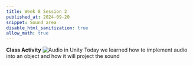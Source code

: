 ```yaml
---
title: Week 8 Session 2
published_at: 2024-09-20
snippet: Sound area
disable_html_sanitization: true
allow_math: true
---
```


**Class Activity**
![Audio in Unity](W8S2.png)
Today we learned how to implement audio into an object and how it will project the sound